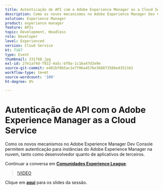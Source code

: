 ```yaml
---
title: Autenticação de API com o Adobe Experience Manager as a Cloud Service
description: Como os novos mecanismos no Adobe Experience Manager Dev Console permitem autenticação para instâncias do Adobe Experience Manager na nuvem, tanto como desenvolvedor quanto de aplicativos de terceiros. Esta sessão foi entregue como parte do evento Conteúdo do Adobe Developers Live.
solution: Experience Manager
product: experience manager
feature: APIs
topic: Development, Headless
role: Developer
level: Experienced
version: Cloud Service
kt: 7167
type: Event
thumbnail: 331768.jpg
exl-id: 27e1a74d-f922-4a5c-bf8a-1c16a47d3e9e
source-git-commit: e401bf0b5ac1e7f06a4576e36887358bed352162
workflow-type: tm+mt
source-wordcount: '109'
ht-degree: 0%

---
```


# Autenticação de API com o Adobe Experience Manager as a Cloud Service

Como os novos mecanismos no Adobe Experience Manager Dev Console permitem autenticação para instâncias do Adobe Experience Manager na nuvem, tanto como desenvolvedor quanto de aplicativos de terceiros.

Continuar a conversa em **[Comunidades Experience League](https://adobe.ly/36Yd3v6)**.

>[!VIDEO](https://video.tv.adobe.com/v/331768/?quality=12&learn=on&hidetitle=true)

Clique em **[aqui](/help/adobe-developers-live/assets/api-authentication.pdf)** para os slides da sessão.
